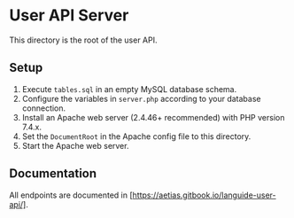 # User API Server
This directory is the root of the user API.

## Setup
1. Execute `tables.sql` in an empty MySQL database schema.
2. Configure the variables in `server.php` according to your database connection.
3. Install an Apache web server (2.4.46+ recommended) with PHP version 7.4.x.
4. Set the `DocumentRoot` in the Apache config file to this directory.
5. Start the Apache web server.

## Documentation
All endpoints are documented in [https://aetias.gitbook.io/languide-user-api/].

